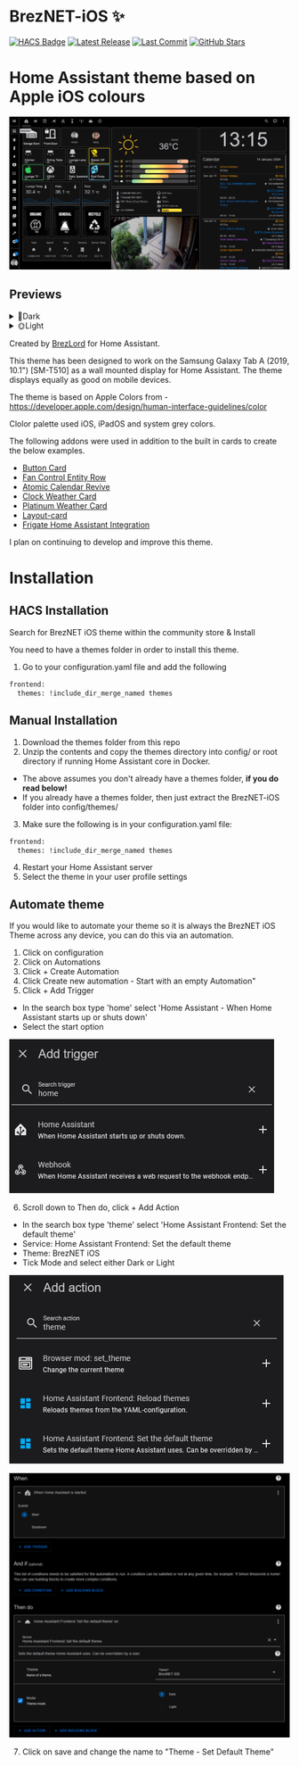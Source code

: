 # BrezNET-iOS ✨ 
[![HACS Badge](https://img.shields.io/badge/Available%20in-HACS-41BDF5?logo=home-assistant&logoColor=white)](https://my.home-assistant.io/redirect/hacs_repository/?owner=brezlord=BrezNET-iOS&category=theme)
[![Latest Release](https://img.shields.io/github/v/release/brezlord/BrezNET-iOS?label=Release&logo=github)](https://github.com/brezlord/BrezNET-iOS/releases)
[![Last Commit](https://img.shields.io/github/last-commit/brezlord/BrezNET-iOS?label=Last%20commit)](https://github.com/brezlord/BrezNET-iOS/commits/main)
[![GitHub Stars](https://img.shields.io/github/stars/brezlord/BrezNET-iOS?style=social)](https://github.com/brezlord/BrezNET-iOS/stargazers)

# Home Assistant theme based on Apple iOS colours

<p align="center">
	<img src="https://raw.githubusercontent.com/brezlord/BrezNET-iOS/main/docs/main-dark.png"/>
</p>

## Previews

<details>
<summary>🌚Dark</summary>
<img src="https://raw.githubusercontent.com/brezlord/BrezNET-iOS/main/docs/main-dark.png"/>
<img src="https://raw.githubusercontent.com/brezlord/BrezNET-iOS/main/docs/lights-dark.png"/>
</details>
<details>
<summary>🌞Light</summary>
<img src="https://raw.githubusercontent.com/brezlord/BrezNET-iOS/main/docs/main-light.png"/>
<img src="https://raw.githubusercontent.com/brezlord/BrezNET-iOS/main/docs/lights-light.png"/>
</details>

Created by [BrezLord](https://github.com/brezlord) for Home Assistant.

This theme has been designed to work on the Samsung Galaxy Tab A (2019, 10.1") [SM-T510] as a wall mounted display for Home Assistant. The theme displays equally as good on mobile devices.

The theme is based on Apple Colors from - https://developer.apple.com/design/human-interface-guidelines/color

Clolor palette used iOS, iPadOS and system grey colors.

The following addons were used in addition to the built in cards to create the below examples.
- [Button Card](https://github.com/custom-cards/button-card)
- [Fan Control Entity Row](https://github.com/finity69x2/fan-control-entity-row)
- [Atomic Calendar Revive](https://github.com/totaldebug/atomic-calendar-revive)
- [Clock Weather Card](https://github.com/pkissling/clock-weather-card)
- [Platinum Weather Card](https://github.com/Makin-Things/platinum-weather-card)
- [Layout-card](https://github.com/thomasloven/lovelace-layout-card)
- [Frigate Home Assistant Integration](https://github.com/blakeblackshear/frigate-hass-integration)

I plan on continuing to develop and improve this theme.

# Installation

## HACS Installation

Search for BrezNET iOS theme within the community store & Install

You need to have a themes folder in order to install this theme.

1. Go to your configuration.yaml file and add the following 

```
frontend:
  themes: !include_dir_merge_named themes
``` 

## Manual Installation

1. Download the themes folder from this repo
2. Unzip the contents and copy the themes directory into config/ or root directory if running Home Assistant core in Docker.
 - The above assumes you don't already have a themes folder, **if you do read below!**
 - If you already have a themes folder, then just extract the BrezNET-iOS folder into config/themes/
3. Make sure the following is in your configuration.yaml file:

```
frontend: 
  themes: !include_dir_merge_named themes
```
4. Restart your Home Assistant server
5. Select the theme in your user profile settings

## Automate theme

If you would like to automate your theme so it is always the BrezNET iOS Theme across any device, you can do this via an automation.

1. Click on configuration
2. Click on Automations
3. Click + Create Automation
4. Click   Create new automation - Start with an empty Automation"
5. Click + Add Trigger
- In the search box type 'home' select 'Home Assistant - When Home Assistant starts up or shuts down'
- Select the start option

![](https://github.com/brezlord/BrezNET-iOS/blob/main/docs/add_trigger.png)

6. Scroll down to Then do, click + Add Action
- In the search box type 'theme' select 'Home Assistant Frontend: Set the default theme'
- Service: Home Assistant Frontend: Set the default theme
- Theme: BrezNET iOS
- Tick Mode and select either Dark or Light

![](https://github.com/brezlord/BrezNET-iOS/blob/main/docs/add_action.png)

![](https://github.com/brezlord/BrezNET-iOS/blob/main/docs/automation.png)

7. Click on save and change the name to "Theme - Set Default Theme"
